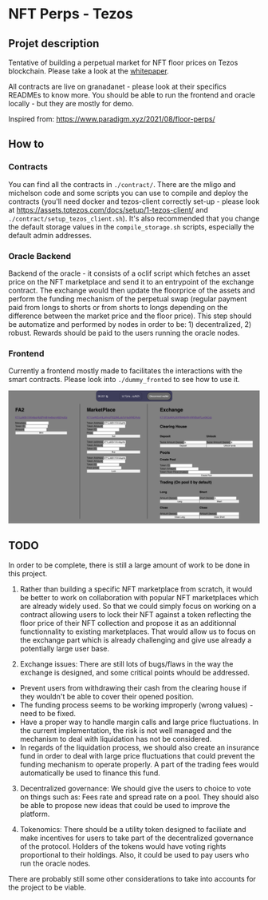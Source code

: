 # NFT Perps - Tezos

## Projet description

Tentative of building a perpetual market for NFT floor prices on Tezos blockchain.
Please take a look at the [whitepaper](https://github.com/Jebq/NFT-Perp/blob/main/nft_perp_whitepaper.pdf).

All contracts are live on granadanet - please look at their specifics READMEs to know more.
You should be able to run the frontend and oracle locally - but they are mostly for demo. 

Inspired from: https://www.paradigm.xyz/2021/08/floor-perps/

## How to

### Contracts

You can find all the contracts in `./contract/`. There are the mligo and michelson code and some scripts you can use to compile and deploy the contracts (you'll need docker and tezos-client correctly set-up - please look at https://assets.tqtezos.com/docs/setup/1-tezos-client/ and `./contract/setup_tezos_client.sh`).
It's also recommended that you change the default storage values in the `compile_storage.sh` scripts, especially the default admin addresses.

### Oracle Backend

Backend of the oracle - it consists of a oclif script which fetches an asset price on the NFT marketplace and send it to an entrypoint of the exchange contract. The exchange would then update the floorprice of the assets and perform the funding mechanism of the perpetual swap (regular payment paid from longs to shorts or from shorts to longs depending on the difference between the market price and the floor price).
This step should be automatize and performed by nodes in order to be: 1) decentralized, 2) robust. Rewards should be paid to the users running the oracle nodes.

### Frontend

Currently a frontend mostly made to facilitates the interactions with the smart contracts. Please look into `./dummy_fronted` to see how to use it.

![front](figures/front.png)

## TODO

In order to be complete, there is still a large amount of work to be done in this project.

1. Rather than building a specific NFT marketplace from scratch, it would be better to work on collaboration with popular NFT marketplaces which are already widely used. So that we could simply focus on working on a contract allowing users to lock their NFT against a token reflecting the floor price of their NFT collection and propose it as an additionnal functionnality to existing marketplaces. That would allow us to focus on the exchange part which is already challenging and give use already a potentially large user base.

2. Exchange issues:
There are still lots of bugs/flaws in the way the exchange is designed, and some critical points whould be addressed.
- Prevent users from withdrawing their cash from the clearing house if they wouldn't be able to cover their opened position.
- The funding process seems to be working improperly (wrong values) - need to be fixed.
- Have a proper way to handle margin calls and large price fluctuations. In the current implementation, the risk is not well managed and the mechanism to deal with liquidation has not be considered.
- In regards of the liquidation process, we should also create an insurance fund in order to deal with large price fluctuations that could prevent the funding mechanism to operate properly. A part of the trading fees would automatically be used to finance this fund.

3. Decentralized governance:
We should give the users to choice to vote on things such as: Fees rate and spread rate on a pool.
They should also be able to propose new ideas that could be used to improve the platform.

5. Tokenomics:
There should be a utility token designed to faciliate and make incentives for users to take part of the decentralized governance of the protocol.
Holders of the tokens would have voting rights proportional to their holdings. Also, it could be used to pay users who run the oracle nodes.

There are probably still some other considerations to take into accounts for the project to be viable.

